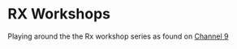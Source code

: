 # RX Workshops

Playing around the the Rx workshop series as found on [Channel 9](https://channel9.msdn.com/Series/Rx-Workshop/Rx-Workshop-Introduction)
